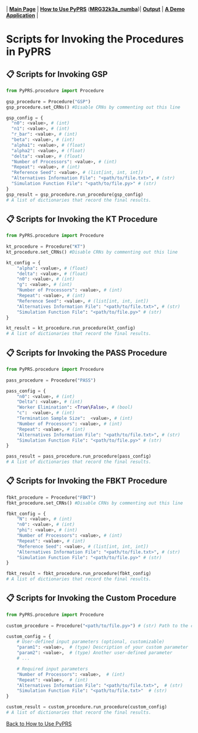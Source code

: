 | [**Main Page**](../README.md) | [**How to Use PyPRS**](How%20to%20Use%20PyPRS.md) ([**MRG32k3a_numba**](MRG32k3a_numba.md))| [**Output**](Output.md) | [**A Demo Application**](A%20Demo%20Application.md) |
#  Scripts for Invoking the Procedures in PyPRS
## 📋 Scripts for Invoking GSP
```python
from PyPRS.procedure import Procedure
	
gsp_procedure = Procedure("GSP")
gsp_procedure.set_CRNs() #Disable CRNs by commenting out this line

gsp_config = {
  "n0": <value>, # (int)
  "n1": <value>, # (int)
  "r_bar": <value>, # (int)
  "beta": <value>, # (int)
  "alpha1": <value>, # (float)
  "alpha2": <value>, # (float)
  "delta": <value>, # (float)
  "Number of Processors": <value>, # (int)
  "Repeat": <value>, # (int)
  "Reference Seed": <value>, # (list[int, int, int])
  "Alternatives Information File": "<path/to/file.txt>", # (str)
  "Simulation Function File": "<path/to/file.py>" # (str)
}	
gsp_result = gsp_procedure.run_procedure(gsp_config) 
# A list of dictionaries that record the final results.
```
## 📋 Scripts for Invoking the KT Procedure
```python
from PyPRS.procedure import Procedure
	
kt_procedure = Procedure("KT")
kt_procedure.set_CRNs() #Disable CRNs by commenting out this line

kt_config = {
    "alpha": <value>, # (float)
    "delta": <value>, # (float)
    "n0": <value>, # (int) 
    "g": <value>, # (int)
    "Number of Processors": <value>, # (int)
    "Repeat": <value>, # (int) 
    "Reference Seed": <value>, # (list[int, int, int]) 
    "Alternatives Information File": "<path/to/file.txt>", # (str) 
    "Simulation Function File": "<path/to/file.py>" # (str) 
}

kt_result = kt_procedure.run_procedure(kt_config) 
# A list of dictionaries that record the final results.
```
## 📋 Scripts for Invoking the PASS Procedure
```python
from PyPRS.procedure import Procedure
	
pass_procedure = Procedure("PASS")

pass_config = {
    "n0": <value>, # (int) 
    "Delta": <value>, # (int) 
    "Worker Elimination": <True\False>, # (bool)
    "c":  <value>, # (int)
    "Termination Sample Size":  <value>, # (int)
    "Number of Processors": <value>, # (int)
    "Repeat": <value>, # (int) 
    "Alternatives Information File": "<path/to/file.txt>", # (str)
    "Simulation Function File": "<path/to/file.py>" # (str)
}

pass_result = pass_procedure.run_procedure(pass_config)
# A list of dictionaries that record the final results.
```
## 📋 Scripts for Invoking the FBKT Procedure
```python
fbkt_procedure = Procedure("FBKT")
fbkt_procedure.set_CRNs() #Disable CRNs by commenting out this line

fbkt_config = {
    "N": <value>, # (int) 
    "n0": <value>, # (int) 
    "phi": <value>, # (int)
    "Number of Processors": <value>, # (int)
    "Repeat": <value>, # (int)
    "Reference Seed": <value>, # (list[int, int, int])
    "Alternatives Information File": "<path/to/file.txt>", # (str)
    "Simulation Function File": "<path/to/file.py>" # (str)
}

fbkt_result = fbkt_procedure.run_procedure(fbkt_config)
# A list of dictionaries that record the final results.
```
## 📋 Scripts for Invoking the Custom Procedure
```python
from PyPRS.procedure import Procedure
	
custom_procedure = Procedure("<path/to/file.py>") # (str) Path to the custom procedure file

custom_config = {
    # User-defined input parameters (optional, customizable)
    "param1": <value>,  # (type) Description of your custom parameter
    "param2": <value>,  # (type) Another user-defined parameter
    # ...

    # Required input parameters
    "Number of Processors": <value>,  # (int)
    "Repeat": <value>,  # (int)
    "Alternatives Information File": "<path/to/file.txt>",  # (str)
    "Simulation Function File": "<path/to/file.txt>"  # (str)
}

custom_result = custom_procedure.run_procedure(custom_config)
# A list of dictionaries that record the final results.
```

<a href="How to Use PyPRS.md">Back to How to Use PyPRS</a>

